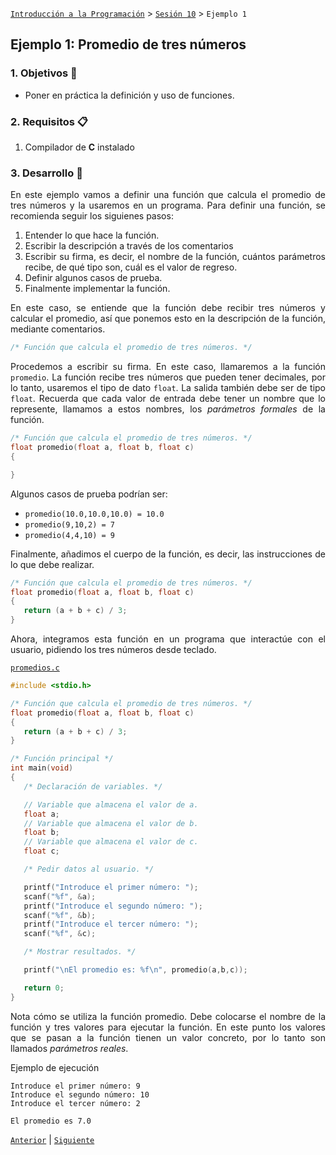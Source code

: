 [`Introducción a la Programación`](../README.md) > [`Sesión 10`](../README.md) > `Ejemplo 1`

## Ejemplo 1: Promedio de tres números

<div style="text-align: justify;">

### 1. Objetivos :dart:

- Poner en práctica la definición y uso de funciones.

### 2. Requisitos :clipboard:

1. Compilador de __C__ instalado

### 3. Desarrollo :rocket:

En este ejemplo vamos a definir una función que calcula el promedio de tres números y la usaremos en un programa. Para definir una función, se recomienda seguir los siguienes pasos:

1. Entender lo que hace la función.
1. Escribir la descripción a través de los comentarios
1. Escribir su firma, es decir, el nombre de la función, cuántos parámetros recibe, de qué tipo son, cuál es el valor de regreso.
1. Definir algunos casos de prueba.
1. Finalmente implementar la función.

En este caso, se entiende que la función debe recibir tres números y calcular el promedio, así que ponemos esto en la descripción de la función, mediante comentarios.

```c
/* Función que calcula el promedio de tres números. */
```

Procedemos a escribir su firma. En este caso, llamaremos a la función `promedio`. La función recibe tres números que pueden tener decimales, por lo tanto, usaremos el tipo de dato `float`. La salida también debe ser de tipo `float`. Recuerda que cada valor de entrada debe tener un nombre que lo represente, llamamos a estos nombres, los *parámetros formales* de la función.

```c
/* Función que calcula el promedio de tres números. */
float promedio(float a, float b, float c)
{

}
```

Algunos casos de prueba podrían ser:

- `promedio(10.0,10.0,10.0) = 10.0`
- `promedio(9,10,2) = 7`
- `promedio(4,4,10) = 9`

Finalmente, añadimos el cuerpo de la función, es decir, las instrucciones de lo que debe realizar.

```c
/* Función que calcula el promedio de tres números. */
float promedio(float a, float b, float c)
{
   return (a + b + c) / 3;
}
```

Ahora, integramos esta función en un programa que interactúe con el usuario, pidiendo los tres números desde teclado.

[`promedios.c`](codigos/promedios.c)
```c
#include <stdio.h>

/* Función que calcula el promedio de tres números. */
float promedio(float a, float b, float c)
{
   return (a + b + c) / 3;
}

/* Función principal */
int main(void)
{
   /* Declaración de variables. */

   // Variable que almacena el valor de a.
   float a;
   // Variable que almacena el valor de b.
   float b;
   // Variable que almacena el valor de c.
   float c;

   /* Pedir datos al usuario. */

   printf("Introduce el primer número: ");
   scanf("%f", &a);
   printf("Introduce el segundo número: ");
   scanf("%f", &b);
   printf("Introduce el tercer número: ");
   scanf("%f", &c);

   /* Mostrar resultados. */

   printf("\nEl promedio es: %f\n", promedio(a,b,c));

   return 0;
}
```

Nota cómo se utiliza la función promedio. Debe colocarse el nombre de la función y tres valores para ejecutar la función. En este punto los valores que se pasan a la función tienen un valor concreto, por lo tanto son llamados *parámetros reales*.

Ejemplo de ejecución

```
Introduce el primer número: 9
Introduce el segundo número: 10
Introduce el tercer número: 2

El promedio es 7.0
```

[`Anterior`](../README.md#funciones) | [`Siguiente`](../ejemplo02/README.md)   

</div>
